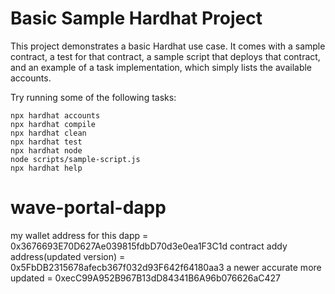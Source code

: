 # Basic Sample Hardhat Project

This project demonstrates a basic Hardhat use case. It comes with a sample contract, a test for that contract, a sample script that deploys that contract, and an example of a task implementation, which simply lists the available accounts.

Try running some of the following tasks:

```shell
npx hardhat accounts
npx hardhat compile
npx hardhat clean
npx hardhat test
npx hardhat node
node scripts/sample-script.js
npx hardhat help
```
# wave-portal-dapp

my wallet address for this dapp = 0x3676693E70D627Ae039815fdbD70d3e0ea1F3C1d
contract addy address(updated version) = 0x5FbDB2315678afecb367f032d93F642f64180aa3
a newer accurate more updated =  0xecC99A952B967B13dD84341B6A96b076626aC427
